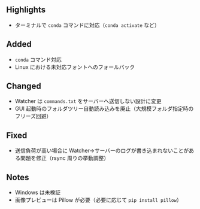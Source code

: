 ## Highlights
- ターミナルで `conda` コマンドに対応（`conda activate` など）

## Added
- `conda` コマンド対応
- Linux における未対応フォントへのフォールバック

## Changed
- Watcher は `commands.txt` をサーバーへ送信しない設計に変更
- GUI 起動時のフォルダツリー自動読み込みを廃止（大規模フォルダ指定時のフリーズ回避）

## Fixed
- 送信負荷が高い場合に Watcher→サーバーのログが書き込まれないことがある問題を修正（rsync 周りの挙動調整）

## Notes
- Windows は未検証
- 画像プレビューは Pillow が必要（必要に応じて `pip install pillow`）
